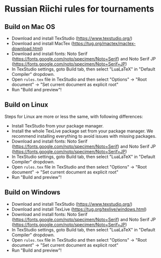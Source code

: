 # Russian Riichi rules for tournaments 

## Build on Mac OS

- Download and install TexStudio (https://www.texstudio.org/)
- Download and install MacTex (https://tug.org/mactex/mactex-download.html)
- Download and install fonts: Noto Serif (https://fonts.google.com/noto/specimen/Noto+Serif) and Noto Serif JP (https://fonts.google.com/noto/specimen/Noto+Serif+JP)
- In TexStudio settings, goto Build tab, then select "LuaLaTeX" in "Default Compiler" dropdown.
- Open `rules.tex` file in TexStudio and then select "Options" -> "Root document" -> "Set current document as explicit root"
- Run "Build and preview"!

## Build on Linux

Steps for Linux are more or less the same, with following differences:
- Install TexStudio from your package manager.
- Install the whole TexLive package set from your package manager. We recommend installing everything to avoid issues with missing packages.
- Download and install fonts: Noto Serif (https://fonts.google.com/noto/specimen/Noto+Serif) and Noto Serif JP (https://fonts.google.com/noto/specimen/Noto+Serif+JP)
- In TexStudio settings, goto Build tab, then select "LuaLaTeX" in "Default Compiler" dropdown.
- Open `rules.tex` file in TexStudio and then select "Options" -> "Root document" -> "Set current document as explicit root"
- Run "Build and preview"!

## Build on Windows

- Download and install TexStudio (https://www.texstudio.org/)
- Download and install TexLive (https://tug.org/texlive/windows.html)
- Download and install fonts: Noto Serif (https://fonts.google.com/noto/specimen/Noto+Serif) and Noto Serif JP (https://fonts.google.com/noto/specimen/Noto+Serif+JP)
- In TexStudio settings, goto Build tab, then select "LuaLaTeX" in "Default Compiler" dropdown.
- Open `rules.tex` file in TexStudio and then select "Options" -> "Root document" -> "Set current document as explicit root"
- Run "Build and preview"!


